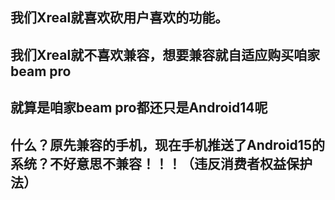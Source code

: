 ## 我们Xreal就喜欢砍用户喜欢的功能。
## 我们Xreal就不喜欢兼容，想要兼容就自适应购买咱家beam pro
## 就算是咱家beam pro都还只是Android14呢
## 什么？原先兼容的手机，现在手机推送了Android15的系统？不好意思不兼容！！！（违反消费者权益保护法）